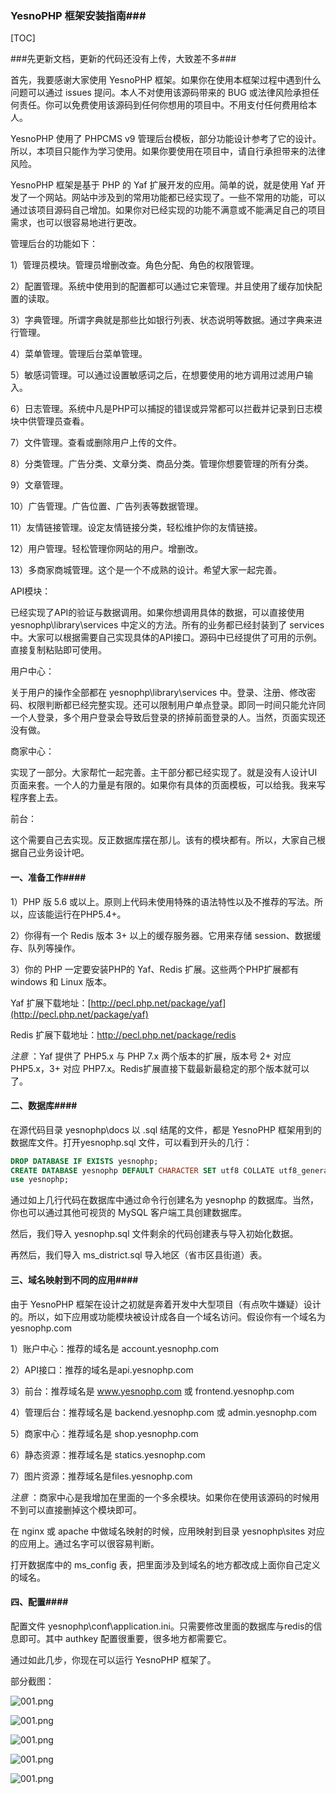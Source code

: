 ### YesnoPHP 框架安装指南###

[TOC]

###先更新文档，更新的代码还没有上传，大致差不多###

首先，我要感谢大家使用 YesnoPHP 框架。如果你在使用本框架过程中遇到什么问题可以通过 issues 提问。本人不对使用该源码带来的 BUG 或法律风险承担任何责任。你可以免费使用该源码到任何你想用的项目中。不用支付任何费用给本人。



YesnoPHP 使用了 PHPCMS v9 管理后台模板，部分功能设计参考了它的设计。所以，本项目只能作为学习使用。如果你要使用在项目中，请自行承担带来的法律风险。



YesnoPHP 框架是基于 PHP 的 Yaf 扩展开发的应用。简单的说，就是使用 Yaf 开发了一个网站。网站中涉及到的常用功能都已经实现了。一些不常用的功能，可以通过该项目源码自己增加。如果你对已经实现的功能不满意或不能满足自己的项目需求，也可以很容易地进行更改。



管理后台的功能如下：

1）管理员模块。管理员增删改查。角色分配、角色的权限管理。

2）配置管理。系统中使用到的配置都可以通过它来管理。并且使用了缓存加快配置的读取。

3）字典管理。所谓字典就是那些比如银行列表、状态说明等数据。通过字典来进行管理。

4）菜单管理。管理后台菜单管理。

5）敏感词管理。可以通过设置敏感词之后，在想要使用的地方调用过滤用户输入。

6）日志管理。系统中凡是PHP可以捕捉的错误或异常都可以拦截并记录到日志模块中供管理员查看。

7）文件管理。查看或删除用户上传的文件。

8）分类管理。广告分类、文章分类、商品分类。管理你想要管理的所有分类。

9）文章管理。

10）广告管理。广告位置、广告列表等数据管理。

11）友情链接管理。设定友情链接分类，轻松维护你的友情链接。

12）用户管理。轻松管理你网站的用户。增删改。

13）多商家商城管理。这个是一个不成熟的设计。希望大家一起完善。



API模块：

已经实现了API的验证与数据调用。如果你想调用具体的数据，可以直接使用 yesnophp\library\services 中定义的方法。所有的业务都已经封装到了 services 中。大家可以根据需要自己实现具体的API接口。源码中已经提供了可用的示例。直接复制粘贴即可使用。



用户中心：

关于用户的操作全部都在 yesnophp\library\services 中。登录、注册、修改密码、权限判断都已经完整实现。还可以限制用户单点登录。即同一时间只能允许同一个人登录，多个用户登录会导致后登录的挤掉前面登录的人。当然，页面实现还没有做。



商家中心：

实现了一部分。大家帮忙一起完善。主干部分都已经实现了。就是没有人设计UI页面来套。一个人的力量是有限的。如果你有具体的页面模板，可以给我。我来写程序套上去。



前台：

这个需要自己去实现。反正数据库摆在那儿。该有的模块都有。所以，大家自己根据自己业务设计吧。



#### 一、准备工作####

1）PHP 版 5.6 或以上。原则上代码未使用特殊的语法特性以及不推荐的写法。所以，应该能运行在PHP5.4+。

2）你得有一个 Redis 版本 3+ 以上的缓存服务器。它用来存储 session、数据缓存、队列等操作。

3）你的 PHP 一定要安装PHP的 Yaf、Redis 扩展。这些两个PHP扩展都有 windows 和 Linux 版本。

Yaf 扩展下载地址：[http://pecl.php.net/package/yaf](http://pecl.php.net/package/yaf)

Redis 扩展下载地址：http://pecl.php.net/package/redis

*注意* ：Yaf 提供了 PHP5.x 与 PHP 7.x 两个版本的扩展，版本号 2+ 对应 PHP5.x，3+ 对应 PHP7.x。Redis扩展直接下载最新最稳定的那个版本就可以了。



#### 二、数据库####

在源代码目录 yesnophp\docs 以 .sql 结尾的文件，都是 YesnoPHP 框架用到的数据库文件。打开yesnophp.sql 文件，可以看到开头的几行：

````sql
DROP DATABASE IF EXISTS yesnophp;
CREATE DATABASE yesnophp DEFAULT CHARACTER SET utf8 COLLATE utf8_general_ci;
use yesnophp;
````

通过如上几行代码在数据库中通过命令行创建名为 yesnophp 的数据库。当然，你也可以通过其他可视货的 MySQL 客户端工具创建数据库。


然后，我们导入 yesnophp.sql 文件剩余的代码创建表与导入初始化数据。

再然后，我们导入 ms_district.sql 导入地区（省市区县街道）表。



#### 三、域名映射到不同的应用####

由于 YesnoPHP 框架在设计之初就是奔着开发中大型项目（有点吹牛嫌疑）设计的。所以，如下应用或功能模块被设计成各自一个域名访问。假设你有一个域名为 yesnophp.com

1）账户中心：推荐的域名是 account.yesnophp.com

2）API接口：推荐的域名是api.yesnophp.com

3）前台：推荐域名是 www.yesnophp.com 或 frontend.yesnophp.com

4）管理后台：推荐域名是 backend.yesnophp.com 或 admin.yesnophp.com

5）商家中心：推荐域名是 shop.yesnophp.com

6）静态资源：推荐域名是 statics.yesnophp.com

7）图片资源：推荐域名是files.yesnophp.com



*注意* ：商家中心是我增加在里面的一个多余模块。如果你在使用该源码的时候用不到可以直接删掉这个模块即可。



在 nginx 或 apache 中做域名映射的时候，应用映射到目录 yesnophp\sites 对应的应用上。通过名字可以很容易判断。



打开数据库中的 ms_config 表，把里面涉及到域名的地方都改成上面你自己定义的域名。



#### 四、配置####

配置文件 yesnophp\conf\application.ini。只需要修改里面的数据库与redis的信息即可。其中 authkey 配置很重要，很多地方都需要它。





通过如此几步，你现在可以运行 YesnoPHP 框架了。



部分截图：





![001.png](001.png)

![001.png](002.png)

![001.png](003.png)

![001.png](004.png)

![001.png](005.png)